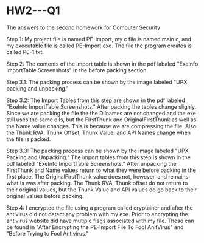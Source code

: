 # HW2---Q1
The answers to the second homework for Computer Security

Step 1: My project file is named PE-Import, my c file is named main.c, and my executable file is called PE-Import.exe. 
The file the program creates is called PE-1.txt.

Step 2: The contents of the import table is shown in the pdf labaled "ExeInfo ImportTable Screenshots" in the before packing section. 

Step 3.1: The packing process can be shown by the image labeled "UPX packing and unpacking."

Step 3.2: The Import Tables from this step are shown in the pdf labeled "ExeInfo ImportTable Screenshots." After packing the tables change slighly. Since we are packing the file the the Dllnames are not changed and the exe still uses the same dlls, but the FirstThunk and OriginalFirstThunk as well as the Name value changes. This is because we are compressing the file. Also the Thunk RVA, Thunk Offset, Thunk Value, and API Names change when the file is packed.

Step 3.3: The packing process can be shown by the image labeled "UPX Packing and Unpacking." The import tables from this step is shown in the pdf labeled "ExeInfo ImportTable Screenshots." After unpacking the FirstThunk and Name values return to what they were before packing in the first place. The OriginalFirstThunk value does not, however, and remains what is was after packing. The Thunk RVA, Thunk offset do not return to their original values, but the Thunk Value and API values do go back to their original values before packing. 

Step 4: I encrypted the file using a program called cryptainer and after the antivirus did not detect any problem with my exe. Prior to encrypting the antivirus website did have mutiple flags associated with my file. These can be found in "After Encrypting the PE-Import File To Fool AnitVirus" and "Before Trying to Fool Antivirus."

